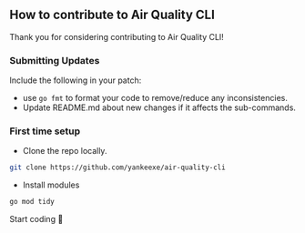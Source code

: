 ## How to contribute to Air Quality CLI

Thank you for considering contributing to Air Quality CLI!

### Submitting Updates

Include the following in your patch:

- use `go fmt` to format your code to remove/reduce any inconsistencies.
- Update README.md about new changes if it affects the sub-commands.


### First time setup

- Clone the repo locally.

```bash
git clone https://github.com/yankeexe/air-quality-cli
```

- Install modules

```bash
go mod tidy
```

Start coding 🚀
